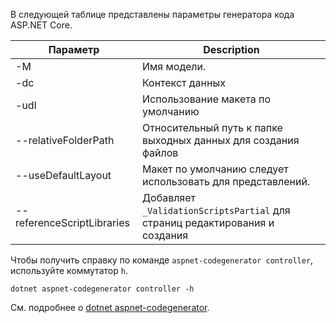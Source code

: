 В следующей таблице представлены параметры генератора кода ASP.NET Core.

| Параметр               | Description|
| ----------------- | ------------ |
| -M  | Имя модели. |
| -dc  | Контекст данных |
| -udl | Использование макета по умолчанию |
| --relativeFolderPath | Относительный путь к папке выходных данных для создания файлов |
| --useDefaultLayout | Макет по умолчанию следует использовать для представлений. |
| --referenceScriptLibraries | Добавляет `_ValidationScriptsPartial` для страниц редактирования и создания |

Чтобы получить справку по команде `aspnet-codegenerator controller`, используйте коммутатор `h`.

```dotnetcli
dotnet aspnet-codegenerator controller -h
```

См. подробнее о [dotnet aspnet-codegenerator](xref:fundamentals/tools/dotnet-aspnet-codegenerator).
